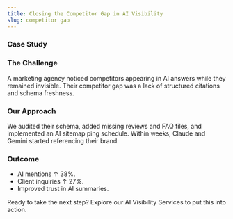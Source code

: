 ```yaml
---
title: Closing the Competitor Gap in AI Visibility
slug: competitor gap
---
```


### Case Study
### The Challenge
A marketing agency noticed competitors appearing in AI answers while they remained invisible. Their competitor gap was a lack of structured citations and schema freshness.

### Our Approach
We audited their schema, added missing reviews and FAQ files, and implemented an AI sitemap ping schedule. Within weeks, Claude and Gemini started referencing their brand.

### Outcome
- AI mentions ↑ 38%.
- Client inquiries ↑ 27%.
- Improved trust in AI summaries.

Ready to take the next step? Explore our AI Visibility Services to put this into action.